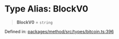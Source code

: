 # Type Alias: BlockV0

> **BlockV0** = `string`

Defined in: [packages/method/src/types/bitcoin.ts:396](https://github.com/dcdpr/did-btcr2-js/blob/4a717493e735221d072999f212891939f4de3f23/packages/method/src/types/bitcoin.ts#L396)
